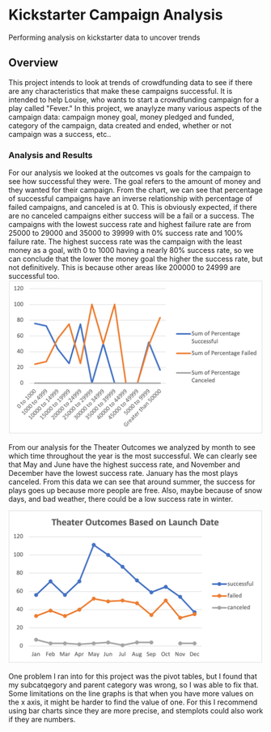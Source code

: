 # Kickstarter Campaign Analysis
Performing analysis on kickstarter data to uncover trends

## Overview
This project intends to look at trends of crowdfunding data to see if there are any characteristics that make these campaigns successful. It is intended to help Louise, who wants to start a crowdfunding campaign for a play called "Fever." In this project, we anaylyze many various aspects of the campaign data: campaign money goal, money pledged and funded, category of the campaign, data created and ended, whether or not campaign was a success, etc.. 

### Analysis and Results 
For our analysis we looked at the outcomes vs goals for the campaign to see how successful they were. The goal refers to the amount of money and they wanted for their campaign. From the chart, we can see that percentage of successful campaigns have an inverse relationship with percentage of failed campaigns, and canceled is at 0. This is obviously expected, if there are no canceled campaigns either success will be a fail or a success. The campaigns with the lowest success rate and highest failure rate are from 25000 to 29000 and 35000 to 39999 with 0% success rate and 100% failure rate. The highest success rate was the campaign with the least money as a goal, with 0 to 1000 having a nearly 80% success rate, so we can conclude that the lower the money goal the higher the success rate, but not definitively. This is because other areas like 200000 to 24999 are successful too. 
![Outcomes vs Goals!](https://github.com/adarisi7/kickstarter-analysis/blob/main/Kickstarter%20Analysis/Outcomes_vs_Goals.png)

From our analysis for the Theater Outcomes we analyzed by month to see which time throughout the year is the most successful. We can clearly see that May and June have the highest success rate, and November and December have the lowest success rate. January has the most plays canceled. From this data we can see that around summer, the success for plays goes up because more people are free. Also, maybe because of snow days, and bad weather, there could be a low success rate in winter. 

![Theater Outcomes Based on Launch Date!](https://github.com/adarisi7/kickstarter-analysis/blob/main/Kickstarter%20Analysis/Theater_Outcomes_vs_Launch.png)


One problem I ran into for this project was the pivot tables, but I found that my subcatqegory and parent category was wrong, so I was able to fix that. Some limitations on the line graphs is that when you have more values on the x axis, it might be harder to find the value of one. For this I recommend using bar charts since they are more precise, and stemplots could also work if they are numbers. 
